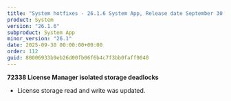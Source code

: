 ```yaml
---
title: "System hotfixes - 26.1.6 System App, Release date September 30, 2025 - Hotfixes"
product: System
version: "26.1.6"
subproduct: System App
minor_version: "26.1"
date: 2025-09-30 00:00:00+00:00
order: 112
guid: 80006933b9eb26d00fb06f6b4c7f3bb0faff9040
---
```


<strong>72338 License Manager isolated storage deadlocks</strong>
<ul><li>License storage read and write was updated.</li></ul>
